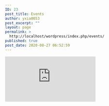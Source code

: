 ```yaml
---
ID: 23
post_title: Events
author: yxia0053
post_excerpt: ""
layout: page
permalink: >
  http://localhost/wordpress/index.php/events/
published: true
post_date: 2020-08-27 06:52:59
---
```

<iframe frameborder="0" scrolling="no" marginheight="0" marginwidth="0" src="https://maps.google.com/maps?q=melbourne&amp;t=m&amp;z=10&amp;output=embed&amp;iwloc=near" aria-label="melbourne"></iframe>